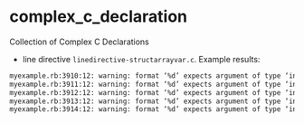 # complex_c_declaration
Collection of Complex C Declarations

* line directive `linedirective-structarrayvar.c`. Example results:
```bash
myexample.rb:3910:12: warning: format ‘%d’ expects argument of type ‘int’, but argument 2 has type ‘long unsigned int’ [-Wformat=]
myexample.rb:3911:12: warning: format ‘%d’ expects argument of type ‘int’, but argument 2 has type ‘long unsigned int’ [-Wformat=]
myexample.rb:3912:12: warning: format ‘%d’ expects argument of type ‘int’, but argument 2 has type ‘long unsigned int’ [-Wformat=]
myexample.rb:3913:12: warning: format ‘%d’ expects argument of type ‘int’, but argument 2 has type ‘long unsigned int’ [-Wformat=]
myexample.rb:3914:12: warning: format ‘%d’ expects argument of type ‘int’, but argument 2 has type ‘long unsigned int’ [-Wformat=]
```
